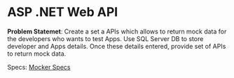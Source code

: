 
# ASP .NET Web API
**Problem Statemet**: Create a set a APIs which allows to return mock data for the developers who wants to test Apps. Use
SQL Server DB to store developer and Apps details. Once these details entered, provide set of APIs to
return mock data.

Specs: [Mocker Specs](Aspnet_WebAPI_Assignment.pdf)